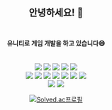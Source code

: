 <div align="center">
  
  ## 안녕하세요! 👋 </br></br>
  #### 유니티로 게임 개발을 하고 있습니다😄 </br></br>

  <img src="https://img.shields.io/badge/C-A8B9CC?style=flat&logo=C&logoColor=white"/> <img src="https://img.shields.io/badge/C++-00599C?style=flat&logo=CPlusPlus&logoColor=white"/> <img src="https://img.shields.io/badge/C Sharp-239120?style=flat&logo=C Sharp&logoColor=white"/> <img src="https://img.shields.io/badge/Java-yellow?style=flat&logo=Java&logoColor=white"/> <img src="https://img.shields.io/badge/Python-3776AB?style=flat&logo=Python&logoColor=white"/> </br>
  <img src="https://img.shields.io/badge/Visual Studio-5C2D91?style=flat&logo=Visual Studio&logoColor=white"/> <img src="https://img.shields.io/badge/Visual Studio Code-007ACC?style=flat&logo=Visual Studio Code&logoColor=white"/> <img src="https://img.shields.io/badge/Eclipse IDE-2C2255?style=flat&logo=Eclipse IDE&logoColor=white"/> <img src="https://img.shields.io/badge/MySQL-4479A1?style=flat&logo=MySQL&logoColor=white"/> <img src="https://img.shields.io/badge/Firebase-FFCA28?style=flat&logo=Firebase&logoColor=white"/> <img src="https://img.shields.io/badge/AWS-232F3E?style=flat&logo=Amazon AWS&logoColor=white"/> <img src="https://img.shields.io/badge/Unity-FFFFFF?style=flat&logo=Unity&logoColor=white"/> </br>
  <img src="https://img.shields.io/badge/GitHub-181717?style=flat&logo=GitHub&logoColor=white"/> <img src="https://img.shields.io/badge/Notion-000000?style=flat&logo=Notion&logoColor=white"/> </br>

  [![Solved.ac프로필](http://mazassumnida.wtf/api/v2/generate_badge?boj=teet4r)](https://solved.ac/teet4r)
</div>

<!--
**teet4r/teet4r** is a ✨ _special_ ✨ repository because its `README.md` (this file) appears on your GitHub profile.

Here are some ideas to get you started:

- 🔭 I’m currently working on ...
- 🌱 I’m currently learning ...
- 👯 I’m looking to collaborate on ...
- 🤔 I’m looking for help with ...
- 💬 Ask me about ...
- 📫 How to reach me: ...
- 😄 Pronouns: ...
- ⚡ Fun fact: ...
-->
